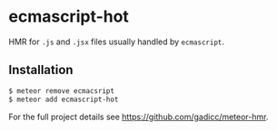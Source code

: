 # ecmascript-hot

HMR for `.js` and `.jsx` files usually handled by `ecmascript`.

## Installation

```sh
$ meteor remove ecmacsript
$ meteor add ecmascript-hot
```

For the full project details see https://github.com/gadicc/meteor-hmr.
